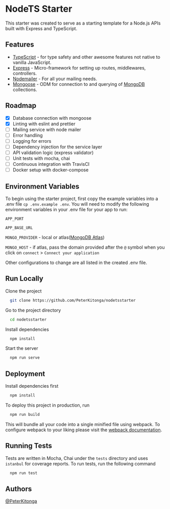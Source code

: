 # NodeTS Starter

This starter was created to serve as a starting template for a Node.js APIs built with Express and TypeScript.

## Features

- [TypeScript](https://www.typescriptlang.org/) - for type safety and other awesome features not native to vanilla JavaScript.
- [Express](https://expressjs.com/) - Micro-framework for setting up routes, middlewares, controllers.
- [Nodemailer](https://nodemailer.com/) - For all your mailing needs.
- [Mongoose](https://mongoosejs.com/) - ODM for connection to and querying of [MongoDB](https://www.mongodb.com/) collections.

## Roadmap
- [x] Database connection with mongoose
- [x] Linting with eslint and prettier
- [ ] Mailing service with node mailer
- [ ] Error handling
- [ ] Logging for errors
- [ ] Dependency injection for the service layer
- [ ] API validation logic (express validator)
- [ ] Unit tests with mocha, chai
- [ ] Continuous integration with TravisCI
- [ ] Docker setup with docker-compose

## Environment Variables

To begin using the starter project, first copy the example variables into a .env file ```cp .env.example .env```. You will need to modify the following environment variables in your .env file for your app to run:

```APP_PORT```

```APP_BASE_URL```

```MONGO_PROVIDER``` - local or atlas([MongoDB Atlas](https://www.mongodb.com/cloud/atlas))

```MONGO_HOST``` - if atlas, pass the domain provided after the ```@``` symbol when you click on ```connect``` > ```Connect your application```

Other configurations to change are all listed in the created .env file.
  
## Run Locally

Clone the project

```bash
  git clone https://github.com/PeterKitonga/nodetsstarter
```

Go to the project directory

```bash
  cd nodetsstarter
```

Install dependencies

```bash
  npm install
```

Start the server

```bash
  npm run serve
```

  
## Deployment

Install dependencies first

```bash
  npm install
```

To deploy this project in production, run

```bash
  npm run build
```

This will bundle all your code into a single minified file using webpack. To configure webpack to your liking please visit the [webpack documentation](https://webpack.js.org/configuration).

## Running Tests

Tests are written in Mocha, Chai under the ```tests``` directory and uses ```istanbul``` for coverage reports. To run tests, run the following command

```bash
  npm run test
```

  
## Authors

[@PeterKitonga](https://www.github.com/PeterKitonga)

  